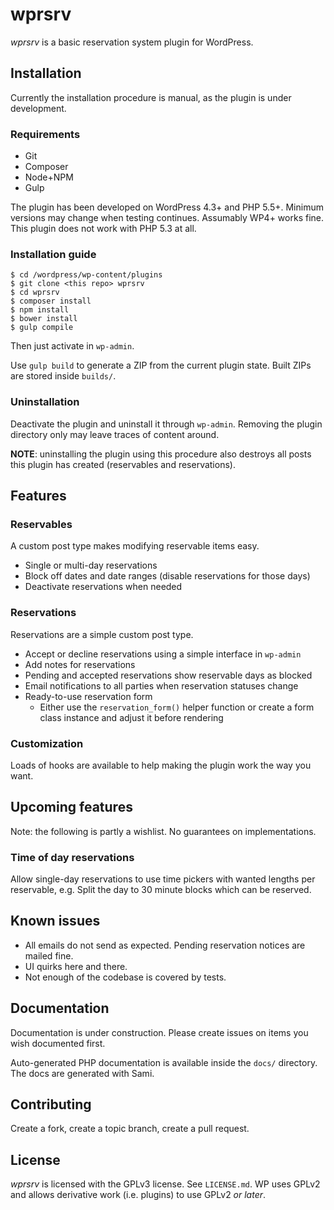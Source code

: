 # wprsrv

*wprsrv* is a basic reservation system plugin for WordPress.

## Installation

Currently the installation procedure is manual, as the plugin is under development.

### Requirements

-   Git
-   Composer
-   Node+NPM
-   Gulp

The plugin has been developed on WordPress 4.3+ and PHP 5.5+. Minimum versions may
change when testing continues. Assumably WP4+ works fine. This plugin does
not work with PHP 5.3 at all.

### Installation guide

    $ cd /wordpress/wp-content/plugins
    $ git clone <this repo> wprsrv
    $ cd wprsrv
    $ composer install
    $ npm install
    $ bower install
    $ gulp compile

Then just activate in `wp-admin`.

Use `gulp build` to generate a ZIP from the current plugin state. Built ZIPs are
stored inside `builds/`.

### Uninstallation

Deactivate the plugin and uninstall it through `wp-admin`. Removing the plugin
directory only may leave traces of content around.

**NOTE**: uninstalling the plugin using this procedure also destroys all posts this
plugin has created (reservables and reservations).

## Features

### Reservables

A custom post type makes modifying reservable items easy.

-   Single or multi-day reservations
-   Block off dates and date ranges (disable reservations for those days)
-   Deactivate reservations when needed

### Reservations

Reservations are a simple custom post type.

-   Accept or decline reservations using a simple interface in `wp-admin`
-   Add notes for reservations
-   Pending and accepted reservations show reservable days as blocked
-   Email notifications to all parties when reservation statuses change
-   Ready-to-use reservation form
    -   Either use the `reservation_form()` helper function or create a form class
        instance and adjust it before rendering
        
### Customization

Loads of hooks are available to help making the plugin work the way you want.

## Upcoming features

Note: the following is partly a wishlist. No guarantees on implementations.

### Time of day reservations

Allow single-day reservations to use time pickers with wanted lengths per reservable,
e.g. Split the day to 30 minute blocks which can be reserved.

## Known issues

-   All emails do not send as expected. Pending reservation notices are mailed fine.
-   UI quirks here and there.
-   Not enough of the codebase is covered by tests.

## Documentation

Documentation is under construction. Please create issues on items you wish
documented first.

Auto-generated PHP documentation is available inside the `docs/` directory. The docs
are generated with Sami.

## Contributing

Create a fork, create a topic branch, create a pull request.

## License

*wprsrv* is licensed with the GPLv3 license. See `LICENSE.md`. WP uses GPLv2 and
allows derivative work (i.e. plugins) to use GPLv2 *or later*.
